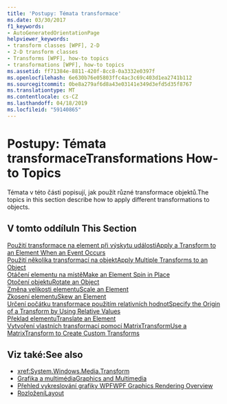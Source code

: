 ```yaml
---
title: 'Postupy: Témata transformace'
ms.date: 03/30/2017
f1_keywords:
- AutoGeneratedOrientationPage
helpviewer_keywords:
- transform classes [WPF], 2-D
- 2-D transform classes
- Transforms [WPF], how-to topics
- transformations [WPF], how-to topics
ms.assetid: ff71384e-8811-420f-8cc8-0a3332e0397f
ms.openlocfilehash: 6e630b76e05803ffc4ac3c69c403d1ea2741b112
ms.sourcegitcommit: 0be8a279af6d8a43e03141e349d3efd5d35f8767
ms.translationtype: MT
ms.contentlocale: cs-CZ
ms.lasthandoff: 04/18/2019
ms.locfileid: "59140865"
---
```

# <a name="transformations-how-to-topics"></a><span data-ttu-id="4cd9a-102">Postupy: Témata transformace</span><span class="sxs-lookup"><span data-stu-id="4cd9a-102">Transformations How-to Topics</span></span>
<span data-ttu-id="4cd9a-103">Témata v této části popisují, jak použít různé transformace objektů.</span><span class="sxs-lookup"><span data-stu-id="4cd9a-103">The topics in this section describe how to apply different transformations to objects.</span></span>  
  
## <a name="in-this-section"></a><span data-ttu-id="4cd9a-104">V tomto oddílu</span><span class="sxs-lookup"><span data-stu-id="4cd9a-104">In This Section</span></span>  
 [<span data-ttu-id="4cd9a-105">Použití transformace na element při výskytu události</span><span class="sxs-lookup"><span data-stu-id="4cd9a-105">Apply a Transform to an Element When an Event Occurs</span></span>](how-to-apply-a-transform-to-an-element-when-an-event-occurs.md)  
 [<span data-ttu-id="4cd9a-106">Použití několika transformací na objekt</span><span class="sxs-lookup"><span data-stu-id="4cd9a-106">Apply Multiple Transforms to an Object</span></span>](how-to-apply-multiple-transforms-to-an-object.md)  
 [<span data-ttu-id="4cd9a-107">Otáčení elementu na místě</span><span class="sxs-lookup"><span data-stu-id="4cd9a-107">Make an Element Spin in Place</span></span>](how-to-make-an-element-spin-in-place.md)  
 [<span data-ttu-id="4cd9a-108">Otočení objektu</span><span class="sxs-lookup"><span data-stu-id="4cd9a-108">Rotate an Object</span></span>](how-to-rotate-an-object.md)  
 [<span data-ttu-id="4cd9a-109">Změna velikosti elementu</span><span class="sxs-lookup"><span data-stu-id="4cd9a-109">Scale an Element</span></span>](how-to-scale-an-element.md)  
 [<span data-ttu-id="4cd9a-110">Zkosení elementu</span><span class="sxs-lookup"><span data-stu-id="4cd9a-110">Skew an Element</span></span>](how-to-skew-an-element.md)  
 [<span data-ttu-id="4cd9a-111">Určení počátku transformace použitím relativních hodnot</span><span class="sxs-lookup"><span data-stu-id="4cd9a-111">Specify the Origin of a Transform by Using Relative Values</span></span>](how-to-specify-the-origin-of-a-transform-by-using-relative-values.md)  
 [<span data-ttu-id="4cd9a-112">Překlad elementu</span><span class="sxs-lookup"><span data-stu-id="4cd9a-112">Translate an Element</span></span>](how-to-translate-an-element.md)  
 [<span data-ttu-id="4cd9a-113">Vytvoření vlastních transformací pomocí MatrixTransform</span><span class="sxs-lookup"><span data-stu-id="4cd9a-113">Use a MatrixTransform to Create Custom Transforms</span></span>](how-to-use-a-matrixtransform-to-create-custom-transforms.md)  
  
## <a name="see-also"></a><span data-ttu-id="4cd9a-114">Viz také:</span><span class="sxs-lookup"><span data-stu-id="4cd9a-114">See also</span></span>

- <xref:System.Windows.Media.Transform>
- [<span data-ttu-id="4cd9a-115">Grafika a multimédia</span><span class="sxs-lookup"><span data-stu-id="4cd9a-115">Graphics and Multimedia</span></span>](index.md)
- [<span data-ttu-id="4cd9a-116">Přehled vykreslování grafiky WPF</span><span class="sxs-lookup"><span data-stu-id="4cd9a-116">WPF Graphics Rendering Overview</span></span>](wpf-graphics-rendering-overview.md)
- [<span data-ttu-id="4cd9a-117">Rozložení</span><span class="sxs-lookup"><span data-stu-id="4cd9a-117">Layout</span></span>](../advanced/layout.md)
